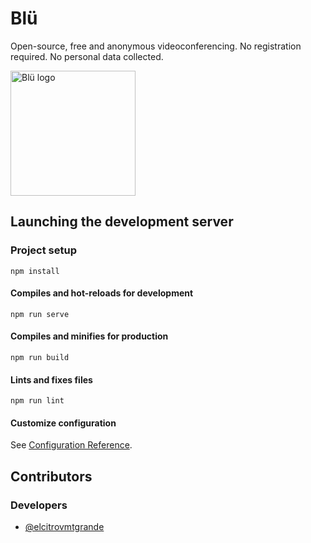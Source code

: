# Blü

Open-source, free and anonymous videoconferencing. No registration required. No personal data collected.

<img alt="Blü logo" src="https://i.ibb.co/Yh1rBV8/blu-pp.png" width="200">

## Launching the development server

### Project setup
```
npm install
```

#### Compiles and hot-reloads for development
```
npm run serve
```

#### Compiles and minifies for production
```
npm run build
```

#### Lints and fixes files
```
npm run lint
```

#### Customize configuration
See [Configuration Reference](https://cli.vuejs.org/config/).

## Contributors

### Developers
- [@elcitrovmtgrande](https://github.com/elcitrovmtgrande)
